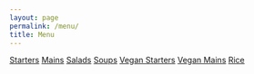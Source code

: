 ```yaml
---
layout: page
permalink: /menu/
title: Menu
---
```


<div class="row justify-content-between">
    <div class="col-md-8 pr-5">
        <a href="starters" class="btn btn-info btn-spacing">Starters</a>
        <a href="mains" class="btn btn-info btn-spacing">Mains</a> 
        <a href="salads" class="btn btn-info btn-spacing">Salads</a> 
        <a href="soups" class="btn btn-info btn-spacing">Soups</a> 
        <a href="vegan-starters" class="btn btn-info btn-spacing">Vegan Starters</a> 
        <a href="vegan-mains" class="btn btn-info btn-spacing">Vegan Mains</a>
        <a href="rice" class="btn btn-info btn-spacing">Rice</a> 
    </div>
</div>